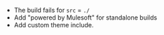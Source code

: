 - The build fails for `src` = `./`
- Add "powered by Mulesoft" for standalone builds
- Add custom theme include.
